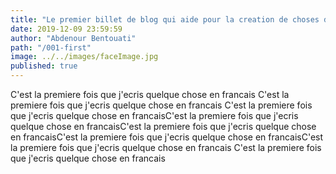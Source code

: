 ```yaml
---
title: "Le premier billet de blog qui aide pour la creation de choses dexception sur commemt on aide a prendre des decitions"
date: 2019-12-09 23:59:59
author: "Abdenour Bentouati"
path: "/001-first"
image: ../../images/faceImage.jpg
published: true
---
```


C'est la premiere fois que j'ecris quelque chose en francais C'est la premiere fois que j'ecris quelque chose en francais C'est la premiere fois que j'ecris quelque chose en francaisC'est la premiere fois que j'ecris quelque chose en francaisC'est la premiere fois que j'ecris quelque chose en francaisC'est la premiere fois que j'ecris quelque chose en francaisC'est la premiere fois que j'ecris quelque chose en francais C'est la premiere fois que j'ecris quelque chose en francais